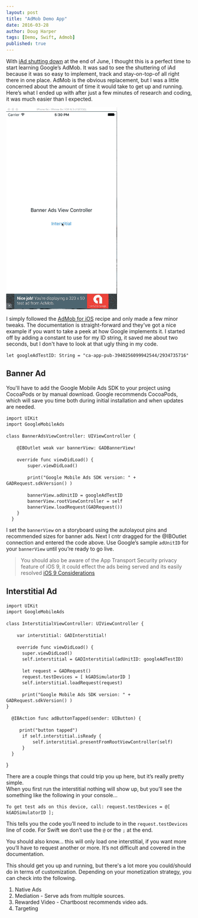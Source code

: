 ```yaml
---
layout: post
title: "AdMob Demo App"
date: 2016-03-28
author: Doug Harper
tags: [Demo, Swift, Admob]
published: true
---
```


With [iAd shutting down](https://developer.apple.com/news/?id=01152016a "iAd Shutdown") at the end of June, I thought this is a perfect time to start learning Google’s AdMob.  It was sad to see the shuttering of iAd because it was so easy to implement, track and stay-on-top-of all right there in one place.  AdMob is the obvious replacement, but I was a little concerned about the amount of time it would take to get up and running.    Here’s what I ended up with after just a few minutes of research and coding, it was much easier than I expected.

![AbMob Demo](/images/AdMobDemo.gif "AdMod Demo gif")

I simply followed the [AdMob for iOS](https://developers.google.com/admob/ios/quick-start "AdMob Quick Start Guide") recipe and only made a few minor tweaks. The documentation is straight-forward and they’ve got a nice example if you want to take a peek at how Google implements it.   I started off by adding a constant to use for my ID string, it saved me about two seconds, but I don't have to look at that ugly thing in my code.

    let googleAdTestID: String = "ca-app-pub-3940256099942544/2934735716"

## Banner Ad

You'll have to add the Google Mobile Ads SDK to your project using CocoaPods or by manual download.  Google recommends CocoaPods, which will save you time both during initial installation and when updates are needed. 

    import UIKit
    import GoogleMobileAds

    class BannerAdsViewController: UIViewController {

        @IBOutlet weak var bannerView: GADBannerView!
    
        override func viewDidLoad() {
            super.viewDidLoad()
        
            print("Google Mobile Ads SDK version: " + GADRequest.sdkVersion() )
        
            bannerView.adUnitID = googleAdTestID
            bannerView.rootViewController = self
            bannerView.loadRequest(GADRequest())
        }
      }

I set the `bannerView` on a storyboard using the autolayout pins and recommended sizes for banner ads.  Next I cntr dragged for the @IBOutlet connection and entered the code above.  Use Google’s sample `adUnitID` for your `bannerView` until you’re ready to go live.  

> You should also be aware of the App Transport Security privacy feature of iOS 9, it could effect the ads being served and its easily resolved [iOS 9 Considerations](https://developers.google.com/admob/ios/ios9 "iOS 9 Considerations for AdMob")

## Interstitial Ad

    import UIKit
    import GoogleMobileAds

    class InterstitialViewController: UIViewController {
    
        var interstitial: GADInterstitial!
        
        override func viewDidLoad() {
          super.viewDidLoad()
          self.interstitial = GADInterstitial(adUnitID: googleAdTestID)
        
          let request = GADRequest()
          request.testDevices = [ kGADSimulatorID ]
          self.interstitial.loadRequest(request)
        
          print("Google Mobile Ads SDK version: " + GADRequest.sdkVersion() )
    }
    
      @IBAction func adButtonTapped(sender: UIButton) {
        
         print("button tapped")
          if self.interstitial.isReady {
              self.interstitial.presentFromRootViewController(self)
          }
      }
  }

There are a couple things that could trip you up here, but it’s really pretty simple.  
When you first run the interstitial nothing will show up, but you’ll see the something like the following in your console…

    To get test ads on this device, call: request.testDevices = @[ kGADSimulatorID ];

This tells you the code you’ll need to include to in the `request.testDevices` line of code.  For Swift we don’t use the `@` or the `;` at the end.  

You should also know… this will only load one interstitial, if you want more you’ll have to request another or more.  It’s not difficult and covered in the documentation. 

This should get you up and running, but there's a lot more you could/should do in terms of customization.  Depending on your monetization strategy, you can check into the following.

1. Native Ads
2. Mediation - Serve ads from multiple sources.
3. Rewarded Video - Chartboost recommends video ads.
4. Targeting

